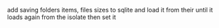 add saving folders items, files sizes to sqlite and load it from their until it loads again from the isolate then set it
